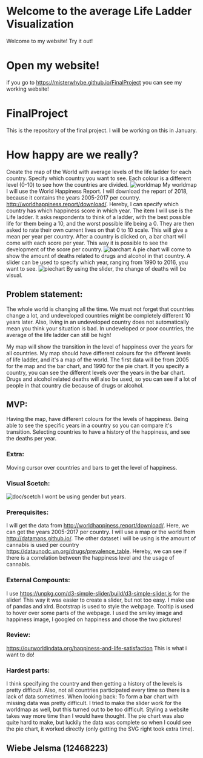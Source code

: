 # Welcome to the average Life Ladder Visualization
Welcome to my website! Try it out!

# Open my website!
if you go to https://misterwhybe.github.io/FinalProject you can see my working website!

# FinalProject
This is the repository of the final project. I will be working on this in January.

# How happy are we really?
Create the map of the World with average levels of the life ladder for each country. Specify which country you want to see. Each colour is a different level (0-10) to see how the countries are divided.
![worldmap](https://user-images.githubusercontent.com/44019712/51989707-e1ec2a00-24a7-11e9-8fa9-03df630ad352.PNG)
My worldmap
I will use the World Happiness Report. I will download the report of 2018, because it contains the years 2005-2017 per country. 
http://worldhappiness.report/download/.
Hereby, I can specify which country has which happiness score in which year. The item I will use is the Life ladder. It asks respondents to think of a ladder, with the best possible life for them being a 10, and the worst possible life being a 0. They are then asked to rate their own current lives on that 0 to 10 scale. This will give a mean per year per country.
After a country is clicked on, a bar chart will come with each score per year. This way it is possible to see the development of the score per country. 
![barchart](https://user-images.githubusercontent.com/44019712/51989654-c5e88880-24a7-11e9-8cfa-096744f7aae8.PNG)
A pie chart will come to show the amount of deaths related to drugs and alcohol in that country.
A slider can be used to specify which year, ranging from 1990 to 2016, you want to see. 
![piechart](https://user-images.githubusercontent.com/44019712/51989687-d698fe80-24a7-11e9-9773-ee6231f5dc66.PNG)
By using the slider, the change of deaths will be visual.


## Problem statement:
The whole world is changing all the time. We must not forget that countries change a lot, and undeveloped countries might be completely different 10 years later. Also, living in an undeveloped country does not automatically mean you think your situation is bad. In undeveloped or poor countries, the average of the life ladder can still be high!

My map will show the transition in the level of happiness over the years for all countries.
My map should have different colours for the different levels of life ladder, and it's a map of the world.
The first data will be from 2005 for the map and the bar chart, and 1990 for the pie chart. 
If you specify a country, you can see the different levels over the years in the bar chart.
Drugs and alcohol related deaths will also be used, so you can see if a lot of people in that country die because of drugs or alcohol.

## MVP:
Having the map, have different colours for the levels of happiness.
Being able to see the specific years in a country so you can compare it's transition.
Selecting countries to have a history of the happiness, and see the deaths per year.

### Extra:
Moving cursor over countries and bars to get the level of happiness.

### Visual Scetch:
![doc/scetch](https://user-images.githubusercontent.com/44019712/48985304-5d2b0b80-f106-11e8-896c-b6a96508c6b8.jpg)
I wont be using gender but years.

### Prerequisites:
I will get the data from http://worldhappiness.report/download/. Here, we can get the years 2005-2017 per country. 
I will use a map or the world from http://datamaps.github.io/.
The other dataset i will be using is the amount of cannabis is used per country https://dataunodc.un.org/drugs/prevalence_table.
Hereby, we can see if there is a correlation between the happiness level and the usage of cannabis. 

### External Compounts: 
I use https://unpkg.com/d3-simple-slider/build/d3-simple-slider.js for the slider! This way it was easier to create a slider, but not too easy. 
I make use of pandas and xlrd.
Bootstrap is used to style the webpage.
Tooltip is used to hover over some parts of the webpage.
I used the smiley image and happiness image, I googled on happiness and chose the two pictures!

### Review:
https://ourworldindata.org/happiness-and-life-satisfaction
This is what i want to do!

### Hardest parts:
I think specifying the country and then getting a history of the levels is pretty difficult. Also, not all countries participated every time so there is a lack of data sometimes.
When looking back:
To form a bar chart with missing data was pretty difficult. 
I tried to make the slider work for the worldmap as well, but this turned out to be too difficult.
Styling a website takes way more time than I would have thought. 
The pie chart was also quite hard to make, but luckily the data was complete so when I could see the pie chart, it worked directly (only getting the SVG right took extra time).

## Wiebe Jelsma (12468223)
